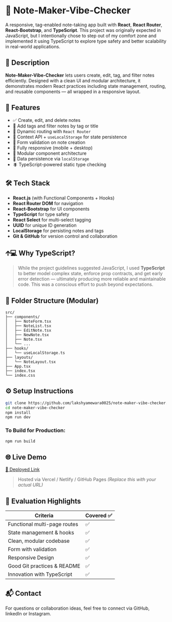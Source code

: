 # 📝 Note-Maker-Vibe-Checker

A responsive, tag-enabled note-taking app built with **React**, **React Router**, **React-Bootstrap**, and **TypeScript**. This project was originally expected in JavaScript, but I intentionally chose to step out of my comfort zone and implemented it using TypeScript to explore type safety and better scalability in real-world applications.

## 📌 Description

**Note-Maker-Vibe-Checker** lets users create, edit, tag, and filter notes efficiently. Designed with a clean UI and modular architecture, it demonstrates modern React practices including state management, routing, and reusable components — all wrapped in a responsive layout.

## 🚀 Features

- ✅ Create, edit, and delete notes
- 🍿 Add tags and filter notes by tag or title
- 🧵 Dynamic routing with `React Router`
- 🧠 Context API + `useLocalStorage` for state persistence
- 📄 Form validation on note creation
- 📱 Fully responsive (mobile + desktop)
- 🧹 Modular component architecture
- 💾 Data persistence via `localStorage`
- 🪰 TypeScript-powered static type checking

## 🛠️ Tech Stack

- **React.js** (with Functional Components + Hooks)
- **React Router DOM** for navigation
- **React-Bootstrap** for UI components
- **TypeScript** for type safety
- **React Select** for multi-select tagging
- **UUID** for unique ID generation
- **LocalStorage** for persisting notes and tags
- **Git & GitHub** for version control and collaboration

## 🡩‍💻 Why TypeScript?

> While the project guidelines suggested JavaScript, I used **TypeScript** to better model complex state, enforce prop contracts, and get early error detection — ultimately producing more reliable and maintainable code. This was a conscious effort to push beyond expectations.

## 📂 Folder Structure (Modular)

```
src/
├── components/
│   ├── NoteForm.tsx
│   ├── NoteList.tsx
│   ├── EditNote.tsx
│   ├── NewNote.tsx
│   ├── Note.tsx
│   └── ...
├── hooks/
│   └── useLocalStorage.ts
├── layouts/
│   └── NoteLayout.tsx
├── App.tsx
├── index.tsx
└── index.css
```

## ⚙️ Setup Instructions

```bash
git clone https://github.com/lakshyamewara0025/note-maker-vibe-checker.git
cd note-maker-vibe-checker
npm install
npm run dev
```

### To Build for Production:

```bash
npm run build
```

## 🌐 Live Demo

[🔗 Deployed Link](https://note-maker-vibe-checker.vercel.app/)  
> Hosted via Vercel / Netlify / GitHub Pages *(Replace this with your actual URL)*

## 🧪 Evaluation Highlights

| Criteria                    | Covered ✅ |
|----------------------------|------------|
| Functional multi-page routes | ✅        |
| State management & hooks     | ✅        |
| Clean, modular codebase      | ✅        |
| Form with validation         | ✅        |
| Responsive Design            | ✅        |
| Good Git practices & README  | ✅        |
| Innovation with TypeScript   | ✅        |


## 📬 Contact

For questions or collaboration ideas, feel free to connect via GitHub, linkedIn or Instagram.

